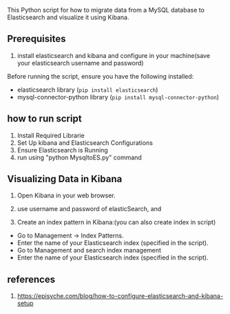 This Python script for how to migrate data from a MySQL database to Elasticsearch and visualize it using Kibana.


## Prerequisites
1. install elasticsearch and kibana and configure in your machine(save your elasticsearch username and password)

Before running the script, ensure you have the following installed:

- elasticsearch library (`pip install elasticsearch`)
- mysql-connector-python library (`pip install mysql-connector-python`)


## how to run script 
1. Install Required Librarie
2. Set Up kibana and Elasticsearch Configurations
3. Ensure Elasticsearch is Running
4. run using "python MysqltoES.py" command


## Visualizing Data in Kibana

1. Open Kibana in your web browser.

2. use username and password of elasticSearch, and

2. Create an index pattern in Kibana:(you can also create index in script)

- Go to Management -> Index Patterns.
- Enter the name of your Elasticsearch index (specified in the script).
- Go to Management and search index management
- Enter the name of your Elasticsearch index (specified in the script).
  


## references
1. https://episyche.com/blog/how-to-configure-elasticsearch-and-kibana-setup

